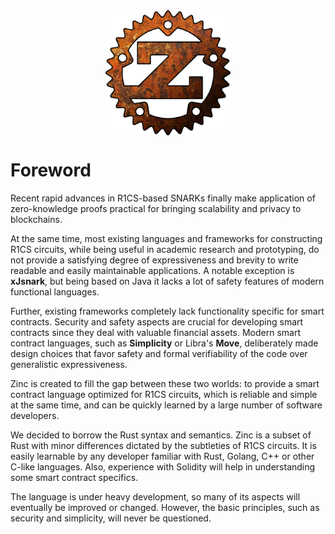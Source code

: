 <img style="display: block; margin: auto;" width="200" height="200" src="./zinc-color.png"/>

# Foreword

Recent rapid advances in R1CS-based SNARKs finally make application of
zero-knowledge proofs practical for bringing scalability and privacy to blockchains.

At the same time, most existing languages and frameworks for constructing R1CS
circuits, while being useful in academic research and prototyping, do not
provide a satisfying degree of expressiveness and brevity to write readable and
easily maintainable applications. A notable exception is **xJsnark**, but being
based on Java it lacks a lot of safety features of modern functional languages.

Further, existing frameworks completely lack functionality specific for
smart contracts. Security and safety aspects are crucial for developing smart
contracts since they deal with valuable financial assets. Modern smart contract
languages, such as **Simplicity** or Libra's **Move**, deliberately made design
choices that favor safety and formal verifiability of the code over generalistic
expressiveness.

Zinc is created to fill the gap between these two worlds: to provide a smart
contract language optimized for R1CS circuits, which is reliable and simple at
the same time, and can be quickly learned by a large number of software developers.

We decided to borrow the Rust syntax and semantics. Zinc is a subset of Rust
with minor differences dictated by the subtleties of R1CS circuits. It is easily
learnable by any developer familiar with Rust, Golang, C++ or other C-like
languages. Also, experience with Solidity will help in understanding some smart
contract specifics.

The language is under heavy development, so many of its aspects will eventually
be improved or changed. However, the basic principles, such as security and
simplicity, will never be questioned.

